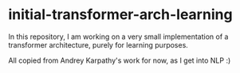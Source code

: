 # initial-transformer-arch-learning
In this repository, I am working on a very small implementation of a transformer architecture, purely for learning purposes. 

All copied from Andrey Karpathy's work for now, as I get into NLP :)
